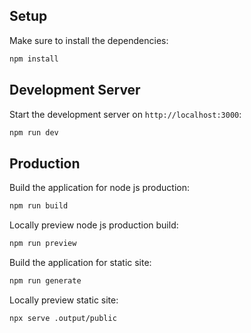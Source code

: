 ## Setup

Make sure to install the dependencies:

```bash
npm install
```

## Development Server

Start the development server on `http://localhost:3000`:

```bash
npm run dev
```

## Production

Build the application for node js production:

```bash
npm run build
```

Locally preview node js production build:

```bash
npm run preview
```

Build the application for static site:

```bash
npm run generate
```

Locally preview static site:

```bash
npx serve .output/public
```
